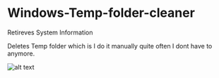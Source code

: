 # Windows-Temp-folder-cleaner

Retireves System Information

Deletes Temp folder which is I do it manually quite often I dont have to anymore. 

![alt text]([http://url/to/img.png](https://ibb.co/Z1HMGmPZ))
